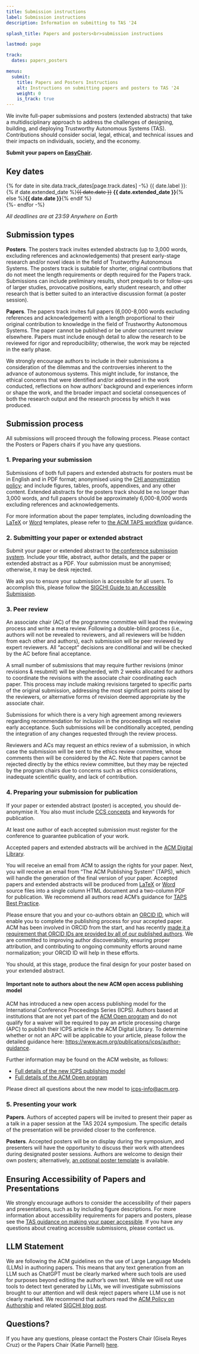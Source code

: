 ```yaml
---
title: Submission instructions
label: Submission instructions
description: Information on submitting to TAS '24

splash_title: Papers and posters<br>submission instructions

lastmod: page

track:
  dates: papers_posters

menus:
  submit:
    title: Papers and Posters Instructions
    alt: Instructions on submitting papers and posters to TAS '24
    weight: 0
    is_track: true
---
```


We invite full-paper submissions and posters (extended abstracts) that take a multidisciplinary approach to address the challenges of designing, building, and deploying Trustworthy Autonomous Systems (TAS). Contributions should consider social, legal, ethical, and technical issues and their impacts on individuals, society, and the economy. 

**Submit your papers on [EasyChair](https://easychair.org/conferences/?conf=tas24 "EasyChair submission site for TAS '24").**

## Key dates

{% for date in site.data.track_dates[page.track.dates] -%}
{{ date.label }}: {% if date.extended_date %}<strike>{{ date.date }}</strike> <strong>{{ date.extended_date }}</strong>{% else %}<strong>{{ date.date }}</strong>{% endif %}<br>
{%- endfor -%}

<em class="small">All deadlines are at 23:59 Anywhere on Earth</em>

## Submission types 

**Posters**. The posters track invites extended abstracts (up to 3,000 words, excluding references and acknowledgements) that present early-stage research and/or novel ideas in the field of Trustworthy Autonomous Systems. The posters track is suitable for shorter, original contributions that do not meet the length requirements or depth required for the Papers track. Submissions can include preliminary results, short prequels to or follow-ups of larger studies, provocative positions, early student research, and other research that is better suited to an interactive discussion format (a poster session).

**Papers**. The papers track invites full papers (6,000-8,000 words excluding references and acknowledgement) with a length proportional to their original contribution to knowledge in the field of Trustworthy Autonomous Systems. The paper cannot be published or be under concurrent review elsewhere. Papers must include enough detail to allow the research to be reviewed for rigor and reproducibility; otherwise,  the work may be rejected in the early phase.

We strongly encourage authors to include in their submissions a consideration of the dilemmas and the controversies inherent to the advance of autonomous systems. This might include, for instance, the ethical concerns that were identified and/or addressed in the work conducted, reflections on how authors’ background and experiences inform or shape the work, and the broader impact and societal consequences of both the research output and the research process by which it was produced.

## Submission process

All submissions will proceed through the following process. Please contact the Posters or Papers chairs if you have any questions.

### 1. Preparing your submission
Submissions of both full papers and extended abstracts for posters must be in English and in PDF format; anonymised using the [CHI anonymization policy](https://chi2024.acm.org/submission-guides/chi-anonymization-policy/ "CHI 2024 anonymisation policy"); and include figures, tables, proofs, appendixes, and any other content. Extended abstracts for the posters track should be no longer than 3,000 words, and full papers should be approximately 6,000-8,000 words excluding references and acknowledgements.

For more information about the paper templates, including downloading the [LaTeX](
https://authors.acm.org/proceedings/production-information/preparing-your-article-with-latex) or [Word](https://authors.acm.org/proceedings/production-information/preparing-your-article-with-microsoft-word) templates, please refer to [the ACM TAPS workflow](https://authors.acm.org/proceedings/production-information/taps-production-workflow "The ACM Publishing System workflow") guidance.

### 2. Submitting your paper or extended abstract
Submit your paper or extended abstract to [the conference submission system](https://easychair.org/conferences/?conf=tas24 "EasyChair submission site for TAS '24"). Include your title, abstract, author details, and the paper or extended abstract as a PDF. Your submission must be anonymised; otherwise, it may be desk rejected.

We ask you to ensure your submission is accessible for all users. To accomplish this, please follow the [SIGCHI Guide to an Accessible Submission](https://sigchi.org/conferences/author-resources/accessibility-guide/ "ACM SIGCHI guide to making publications accessible").

### 3. Peer review

An associate chair (AC) of the programme committee will lead the reviewing process and write a meta review. Following a double-blind process (i.e., authors will not be revealed to reviewers, and all reviewers will be hidden from each other and authors), each submission will be peer reviewed by expert reviewers.  All “accept” decisions are conditional and will be checked by the AC before final acceptance.

A small number of submissions that may require further revisions (minor revisions & resubmit) will be shepherded, with 2 weeks allocated for authors to coordinate the revisions with the associate chair coordinating each paper. This process may include making revisions targeted to specific parts of the original submission, addressing the most significant points raised by the reviewers, or alternative forms of revision deemed appropriate by the associate chair.

Submissions for which there is a very high agreement among reviewers regarding recommendation for inclusion in the proceedings will receive early acceptance.  Such submissions will be conditionally accepted, pending the integration of any changes requested through the review process.

Reviewers and ACs may request an ethics review of a submission, in which case the submission will be sent to the ethics review committee, whose comments then will be considered by the AC. Note that papers cannot be rejected directly by the ethics review committee, but they may be rejected by the program chairs due to concerns such as ethics considerations, inadequate scientific quality, and lack of contribution.

### 4. Preparing your submission for publication

If your paper or extended abstract (poster) is accepted, you should de-anonymise it. You also must include [CCS concepts](https://dl.acm.org/ccs "ACM CCS concepts on the Digital Library" ) and keywords for publication.

At least one author of each accepted submission must register for the conference to guarantee publication of your work. 

Accepted papers and extended abstracts will be archived in the [ACM Digital Library](http://dl.acm.org/ "The ACM Digital Library").

You will receive an email from ACM to assign the rights for your paper. Next, you will receive an email from “The ACM Publishing System” (TAPS), which will handle the generation of the final version of your paper. Accepted papers and extended abstracts will be produced from [LaTeX](https://authors.acm.org/proceedings/production-information/preparing-your-article-with-latex) or [Word](https://authors.acm.org/proceedings/production-information/preparing-your-article-with-microsoft-word) source files into a single column HTML document and a two-column PDF for publication. We recommend all authors read ACM’s guidance for [TAPS Best Practice](https://www.acm.org/publications/taps/taps-best-practices "TAPS best practice from ACM").

Please ensure that you and your co-authors obtain an [ORCID ID](https://orcid.org/register "OCIRD registration"), which will enable you to complete the publishing process for your accepted paper. ACM has been involved in ORCID from the start, and has recently [made it a requirement that ORCID IDs are provided by all of our published authors](https://authors.acm.org/author-resources/orcid-faqs "ACM policy on ORCID"). We are committed to improving author discoverability, ensuring proper attribution, and contributing to ongoing community efforts around name normalization; your ORCID ID will help in these efforts.

You should, at this stage, produce the final design for your poster based on your extended abstract.

#### Important note to authors about the new ACM open access publishing model

ACM has introduced a new open access publishing model for the International Conference Proceedings Series (ICPS). Authors based at institutions that are not yet part of the [ACM Open program](https://libraries.acm.org/acmopen/open-participants) and do not qualify for a waiver will be required to pay an article processing charge (APC) to publish their ICPS article in the ACM Digital Library. To determine whether or not an APC will be applicable to your article, please follow the detailed guidance here: https://www.acm.org/publications/icps/author-guidance.

Further information may be found on the ACM website, as follows:

* [Full details of the new ICPS publishing model](https://www.acm.org/publications/icps/faq)<br>
* [Full details of the ACM Open program](https://www.acm.org/publications/openaccess)

Please direct all questions about the new model to [icps-info@acm.org](mailto:icps-info@acm.org).

### 5. Presenting your work

**Papers**. Authors of accepted papers will be invited to present their paper as a talk in a paper session at the TAS 2024 symposium. The specific details of the presentation will be provided closer to the conference.

**Posters**. Accepted posters will be on display during the symposium, and presenters will have the opportunity to discuss their work with attendees during designated poster sessions. Authors are welcome to design their own posters; alternatively, [an optional poster template](https://symposium.tas.ac.uk/2023/assets/pptx/UKRI-TAS-Hub-Research-Poster-Template.pptx "Poster template for TAS '24") is available.

## Ensuring Accessibility of Papers and Presentations

We strongly encourage authors to consider the accessibility of their papers and presentations, such as by including figure descriptions. For more information about accessibility requirements for papers and posters, please see the [TAS guidance on making your paper accessible](/2024/submit/accessibility/). If you have any questions about creating accessible submissions, please contact us.


## LLM Statement
We are following the ACM guidelines on the use of Large Language Models (LLMs) in authoring papers. This means that any text generation from an LLM such as ChatGPT must be clearly marked where such tools are used for purposes beyond editing the author’s own text. While we will not use tools to detect text generated by LLMs, we will investigate submissions brought to our attention and will desk reject papers where LLM use is not clearly marked. We recommend that authors read the [ACM Policy on Authorship](https://www.acm.org/publications/policies/new-acm-policy-on-authorship) and related [SIGCHI blog post](https://medium.com/sigchi/acm-publications-policy-guidance-for-sigchi-venues-87332173aad1).


## Questions?
If you have any questions, please contact the Posters Chair (Gisela Reyes Cruz) or the Papers Chair (Katie Parnell) [here](mailto:contact@tas.ac.uk).




